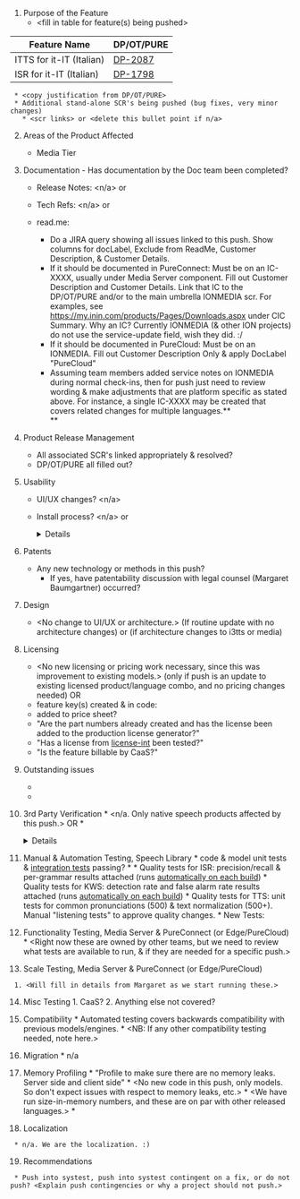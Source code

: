   1. Purpose of the Feature
     * <fill in table for feature(s) being pushed>

Feature Name| DP/OT/PURE  
---|---  
ITTS for it-IT (Italian)| [DP-2087](https://devjira.inin.com/browse/DP-2087)  
ISR for it-IT (Italian)| [DP-1798](https://devjira.inin.com/browse/DP-1798)  
     * <copy justification from DP/OT/PURE>
     * Additional stand-alone SCR's being pushed (bug fixes, very minor changes)
       * <scr links> or <delete this bullet point if n/a>
  2. Areas of the Product Affected
     * Media Tier
  3. Documentation - Has documentation by the Doc team been completed?  

     * Release Notes: <n/a> or <link to SCRs>
     * Tech Refs: <n/a> or <link to SCRs>
     * read.me: <add link here to JIRA query to show all issues linked to this push. Look at service update-related fields. Use a saved filter as base to affect columns that are visible by default.>  

       * Do a JIRA query showing all issues linked to this push.  Show columns for docLabel, Exclude from ReadMe, Customer Description, & Customer Details.
       * If it should be documented in PureConnect: Must be on an IC-XXXX, usually under Media Server component.  Fill out Customer Description and Customer Details.  Link that IC to the DP/OT/PURE and/or to the main umbrella IONMEDIA scr.  For examples, see <https://my.inin.com/products/Pages/Downloads.aspx> under CIC Summary.  Why an IC?  Currently IONMEDIA (& other ION projects) do not use the service-update field, wish they did. :/
       * If it should be documented in PureCloud: Must be on an IONMEDIA.  Fill out Customer Description Only & apply DocLabel "PureCloud"
       * Assuming team members added service notes on IONMEDIA during normal check-ins, then for push just need to review wording & make adjustments that are platform specific as stated above.  For instance, a single IC-XXXX may be created that covers related changes for multiple languages.**  
**
  4. Product Release Management
     * All associated SCR's linked appropriately & resolved?  
     * DP/OT/PURE all filled out?   

  5. Usability
     * UI/UX changes? <n/a>
     * Install process? <n/a> or <details below>  

       * If adding a new language to KWS/ISR/TTS, install work is same as for previous lgs.  (submitted to an eic team branch, push simultaneous with pushing media team branch)
  6. Patents
     * Any new technology or methods in this push?
       * If yes, have patentability discussion with legal counsel (Margaret Baumgartner) occurred?
  7. Design
     * <No change to UI/UX or architecture.> (If routine update with no architecture changes) or <describe or link to info pg> (if architecture changes to i3tts or media)
  8. Licensing
     * <No new licensing or pricing work necessary, since this was improvement to existing models.> (only if push is an update to existing licensed product/language combo, and no pricing changes needed) OR
     * feature key(s) created & in code:
     * added to price sheet?
     * "Are the part numbers already created and has the license been added to the production license generator?"
     * "Has a license from [license-int](http://license-int.inin.com/LicenseManagement) been tested?"
     * "Is the feature billable by CaaS?"
  9. Outstanding issues
     * <list any known quality issues or room for improvement>
     * <any remaining known bugs at speech-media level>
  10. 3rd Party Verification
     * <n/a. Only native speech products affected by this push.> OR
     * <details> (if changes affect Nuance, e.g. echo canceller, confirm appropriate tests run)
  11. Manual & Automation Testing, Speech Library
     * code & model unit tests & [integration tests](https://confluence.inin.com/display/MediaGroup/Speech+Components+Integration+Test) passing?
     * <keep appropriate descriptions below>
     * Quality tests for ISR: <attach here> precision/recall & per-grammar results attached (runs [automatically on each build](http://devspeechtests.inin.com:8080/job/media_team_staging_speech/ws/html_reports/junit/i3asr/index.html))
     * Quality tests for KWS: <attach here> detection rate and false alarm rate results attached (runs [automatically on each build](http://devspeechtests.inin.com:8080/job/media_team_staging_speech/ws/html_reports/junit/i3asr/index.html))
     * Quality tests for TTS: unit tests for common pronunciations (500) & text normalization (500+).  Manual "listening tests" to approve quality changes.
     * New Tests: <describe new tests added>  

  12. Functionality Testing, Media Server & PureConnect (or Edge/PureCloud)
     * <Right now these are owned by other teams, but we need to review what tests are available to run, & if they are needed for a specific push.>  

 
  13. Scale Testing, Media Server & PureConnect (or Edge/PureCloud)  

     1. <Will fill in details from Margaret as we start running these.>
  14. Misc Testing
     1. CaaS?
     2. Anything else not covered?  

  15. Compatibility
     * Automated testing covers backwards compatibility with previous models/engines.
     * <NB: If any other compatibility testing needed, note here.>
  16. Migration
     * n/a
  17. Memory Profiling
     * "Profile to make sure there are no memory leaks.  Server side and client side"
     * <No new code in this push, only models.  So don't expect issues with respect to memory leaks, etc.>
     * <We have run size-in-memory numbers, and these are on par with other released languages.>
     * <need better wording to address this>
  18. Localization

     * n/a. We are the localization. :)
  19. Recommendations

     * Push into systest, push into systest contingent on a fix, or do not push? <Explain push contingencies or why a project should not push.>




 
